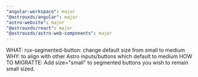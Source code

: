```yaml
---
"angular-workspace": major
"@astrouxds/angular": major
"astro-website": major
"@astrouxds/react": major
"@astrouxds/astro-web-components": major
---
```


WHAT: rux-segmented-button: change default size from small to medium
WHY: to align with other Astro inputs/buttons which default to medium
HOW TO MIGRATTE: Add size="small" to segmented buttons you wish to remain small sized.
